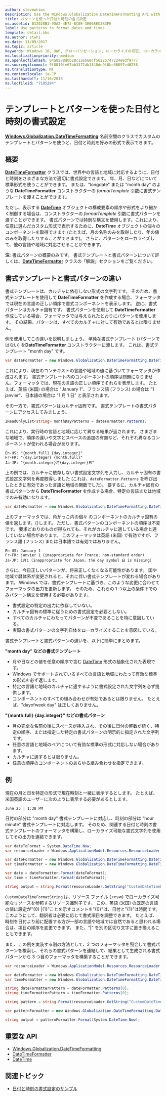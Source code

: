 ```yaml
---
author: stevewhims
Description: Use the Windows.Globalization.DateTimeFormatting API with custom templates and patterns to display dates and times in exactly the format you wish.
title: パターンを使った日付と時刻の書式設定
ms.assetid: 012028B3-9DA2-4E72-8C0E-3E06BEC3B3FE
label: Use patterns to format dates and times
template: detail.hbs
ms.author: stwhi
ms.date: 11/09/2017
ms.topic: article
keywords: Windows 10, UWP, グローバリゼーション, ローカライズの可否, ローカライズ
ms.localizationpriority: medium
ms.openlocfilehash: 04a0288d0b28c12eb68cf56225747224e8df9777
ms.sourcegitcommit: 9f8010fe67bb3372db1840de9f0be36097ed6258
ms.translationtype: MT
ms.contentlocale: ja-JP
ms.lasthandoff: 11/16/2018
ms.locfileid: "7105284"
---
```

# <a name="use-templates-and-patterns-to-format-dates-and-times"></a>テンプレートとパターンを使った日付と時刻の書式設定

[**Windows.Globalization.DateTimeFormatting**](/uwp/api/windows.globalization.datetimeformatting?branch=live) 名前空間のクラスでカスタムのテンプレートとパターンを使うと、日付と時刻を好みの形式で表示できます。

## <a name="introduction"></a>概要

[**DateTimeFormatter**](/uwp/api/windows.globalization.datetimeformatting?branch=live) クラスでは、世界中の言語と地域に対応するように、日付と時刻をさまざまな方法で適切に書式設定できます。 年、月、日などについて標準形式を使うことができます。 または、"longdate" または "month day" のような **DateTimeFormatter** コンストラクターの *formatTemplate* 引数に書式テンプレートを渡すことができます。

ただし、表示する [**DateTime**](/uwp/api/windows.foundation.datetime?branch=live) オブジェクトの構成要素の順序や形式をより細かく制御する場合は、コンストラクターの *formatTemplate* 引数に書式パターンを渡すことができます。 書式パターンでは特別な構文を使用します。これにより、任意に選んだカスタム形式で表示するために、**DateTime** オブジェクトの個々のコンポーネントを取得できます (たとえば、月の名称のみを取得したり、年の値のみを取得したりすることができます)。 さらに、パターンをローカライズして、他の言語や地域に対応させることができます。

**注:** 書式パターンの概要のみです。 書式テンプレートと書式パターンについて詳しくは、[**DateTimeFormatter**](/uwp/api/windows.globalization.datetimeformatting?branch=live) クラスの「解説」セクションをご覧ください。

## <a name="the-difference-between-format-templates-and-format-patterns"></a>書式テンプレートと書式パターンの違い

書式テンプレートは、カルチャに依存しない形式の文字列です。 そのため、書式テンプレートを使用して **DateTimeFormatter** を作成する場合、フォーマッタでは現在の言語の正しい順序で書式コンポーネントを表示します。 逆に、書式パターンはカルチャ固有です。 書式パターンを使用して **DateTimeFormatter** 作成している場合、フォーマッタでは与えられたとおりにパターンを使用します。 その結果、パターンは、すべてのカルチャに対して有効であるとは限りません。

例を使用してこの違いを説明しましょう。 単純な書式テンプレート (パターンではない) を**DateTimeFormatter** コンストラクターに渡します。 これは、書式テンプレート "month day" です。

```csharp
var dateFormatter = new Windows.Globalization.DateTimeFormatting.DateTimeFormatter("month day");
```

これにより、現在のコンテキストの言語や地域の値に基づいてフォーマッタが作成されます。 書式テンプレート内のコンポーネントの順序は問題になりません。フォーマッタでは、現在の言語の正しい順序でそれらを表示します。 たとえば、英語 (米国) の場合は "January 1"、フランス語 (フランス) の場合は "1 janvier"、日本語の場合は "1 月 1 日" と表示されます。

その一方で、書式パターンはカルチャ固有です。 書式テンプレートの書式パターンにアクセスしてみましょう。

```csharp
IReadOnlyList<string> monthDayPatterns = dateFormatter.Patterns;
```

これにより、実行時の言語と地域に応じて異なる結果が返されます。 さまざまな地域で、順序の違いや文字とスペースの追加の有無など、それぞれ異なるコンポーネントが使われる場合があります。

```syntax
En-US: "{month.full} {day.integer}"
Fr-FR: "{day.integer} {month.full}"
Ja-JP: "{month.integer}月{day.integer}日"
```

上の例では、カルチャに依存しない書式設定文字列を入力し、カルチャ固有の書式設定文字列を再度取得しました (これは、`dateFormatter.Patterns` を呼び出したときに有効であった言語と地域の関数でした)。 要するに、カルチャ固有の書式パターンから **DateTimeFormatter** を作成する場合、特定の言語または地域でのみ有効になります。

```csharp
var dateFormatter = new Windows.Globalization.DateTimeFormatting.DateTimeFormatter("{month.full} {day.integer}");
```

上のフォーマッタでは、角かっこ内の個々 のコンポーネントのカルチャ固有の値を返します。{}します。 ただし、書式パターンのコンポーネントの順序は不変です。 要求どおりのものが得られても、それがカルチャに適している場合と適していない場合があります。 このフォーマッタは英語 (米国) で有効ですが、フランス語 (フランス) または日本語では有効ではありません。

``` syntax
En-US: January 1
Fr-FR: janvier 1 (inappropriate for France; non-standard order)
Ja-JP: 1月1 (inappropriate for Japan; the day symbol 日 is missing)
```

さらに、今日正しいパターンが、将来正しくなくなる可能性があります。 国や地域で暦体系が変更されると、それに伴い書式テンプレートが変わる場合があります。 Windows では、書式テンプレートに基づき、このような変更に合わせてフォーマッタの出力を更新します。 そのため、これらの 1 つ以上の条件下でのみパターン構文を使用する必要があります。

-   書式設定の特定の出力に依存していない。
-   カルチャ固有の標準に従うための書式設定を必要としない。
-   すべてのカルチャにわたってパターンが不変であることを特に意図している。
-   実際の書式パターンの文字列自体をローカライズすることを意図している。

書式テンプレートと書式パターンの違いを、以下に簡単にまとめます。

**"month day" などの書式テンプレート**

-   月や日などの値を任意の順序で含む [DateTime](/uwp/api/windows.foundation.datetime?branch=live) 形式の抽象化された表現です。
-   Windows でサポートされているすべての言語と地域にわたって有効な標準の形式を必ず返します。
-   特定の言語と地域のカルチャに適するように書式設定された文字列を必ず提供します。
-   コンポーネントのすべての組み合わせが有効であるとは限りません。 たとえば、"dayofweek day" は正しくありません。

**"{month.full} {day.integer}" などの書式パターン**

-   月の完全な名前の後にスペースが挿入され、その後に日付の整数が続く、特定の順序、または指定した特定の書式パターンの明示的に指定された文字列です。
-   任意の言語と地域のペアについて有効な標準の形式に対応しない場合があります。
-   カルチャに適するとは限りません。
-   任意の順序のコンポーネントのあらゆる組み合わせを指定できます。

## <a name="examples"></a>例

現在の月と日を特定の形式で現在時刻と一緒に表示するとします。 たとえば、米国英語のユーザーに次のように表示する必要があるとします。

``` syntax
June 25 | 1:38 PM
```

日付の部分は "month day" 書式テンプレートに対応し、時刻の部分は "hour minute" 書式テンプレートに対応します。 そのため、関連する日付と時刻の書式テンプレートのフォーマッタを構築し、ローカライズ可能な書式文字列を使用してその出力を連結できます。

```csharp
var dateToFormat = System.DateTime.Now;
var resourceLoader = Windows.ApplicationModel.Resources.ResourceLoader.GetForCurrentView();

var dateFormatter = new Windows.Globalization.DateTimeFormatting.DateTimeFormatter("month day");
var timeFormatter = new Windows.Globalization.DateTimeFormatting.DateTimeFormatter("hour minute");

var date = dateFormatter.Format(dateToFormat);
var time = timeFormatter.Format(dateToFormat);

string output = string.Format(resourceLoader.GetString("CustomDateTimeFormatString"), date, time);
```

`CustomDateTimeFormatString` は、リソース ファイル (.resw) でローカライズ可能なリソースを参照するリソース識別子です。 この、英語 (米国) の既定の言語の値に設定が"{0} |{1}"ことを示すコメントを"{0}"は、日付と"{1}"は時間です。 このようにして、翻訳者は必要に応じて書式項目を調整できます。 たとえば、時刻を日付より前に配置する方が一部の言語や地域では自然であると思われる場合は、項目の順序を変更できます。 また、"|" を別の区切り文字に置き換えることもできます。

また、この例を実装する別の方法として、2 つのフォーマッタを照会して書式パターンを検索し、それらの書式パターンを連結して、結果として生成される書式パターンから 3 つ目のフォーマッタを構築することができます。

```csharp
var resourceLoader = Windows.ApplicationModel.Resources.ResourceLoader.GetForCurrentView();

var dateFormatter = new Windows.Globalization.DateTimeFormatting.DateTimeFormatter("month day");
var timeFormatter = new Windows.Globalization.DateTimeFormatting.DateTimeFormatter("hour minute");

string dateFormatterPattern = dateFormatter.Patterns[0];
string timeFormatterPattern = timeFormatter.Patterns[0];

string pattern = string.Format(resourceLoader.GetString("CustomDateTimeFormatString"), dateFormatterPattern, timeFormatterPattern);

var patternFormatter = new Windows.Globalization.DateTimeFormatting.DateTimeFormatter(pattern);

string output = patternFormatter.Format(System.DateTime.Now);
```

## <a name="important-apis"></a>重要な API

* [Windows.Globalization.DateTimeFormatting](/uwp/api/windows.globalization.datetimeformatting?branch=live)
* [DateTimeFormatter](/uwp/api/windows.globalization.datetimeformatting?branch=live)
* [DateTime](/uwp/api/windows.foundation.datetime?branch=live)

## <a name="related-topics"></a>関連トピック

* [日付と時刻の書式設定のサンプル](http://go.microsoft.com/fwlink/p/?LinkId=231618)